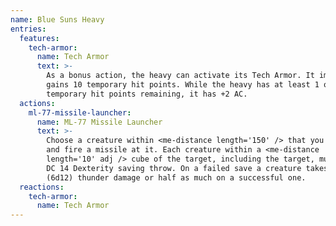 ```yaml
---
name: Blue Suns Heavy
entries:
  features:
    tech-armor:
      name: Tech Armor
      text: >-
        As a bonus action, the heavy can activate its Tech Armor. It immediately
        gains 10 temporary hit points. While the heavy has at least 1 of these
        temporary hit points remaining, it has +2 AC.
  actions:
    ml-77-missile-launcher:
      name: ML-77 Missile Launcher
      text: >-
        Choose a creature within <me-distance length='150' /> that you can see
        and fire a missile at it. Each creature within a <me-distance
        length='10' adj /> cube of the target, including the target, must make a
        DC 14 Dexterity saving throw. On a failed save a creature takes 39
        (6d12) thunder damage or half as much on a successful one.
  reactions:
    tech-armor:
      name: Tech Armor
---
```

